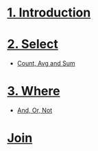 # [1. Introduction](https://github.com/yangshiteng/StatQuest-Study-Notes/blob/main/SQL/Introduction.md)
# [2. Select](https://github.com/yangshiteng/StatQuest-Study-Notes/blob/main/SQL/select.md)
  * [Count, Avg and Sum](https://github.com/yangshiteng/StatQuest-Study-Notes/blob/main/SQL/Count%2C%20Avg%20and%20Sum.md)
# [3. Where](https://github.com/yangshiteng/StatQuest-Study-Notes/blob/main/SQL/where.md)
  * [And, Or, Not]()
# [Join](https://github.com/yangshiteng/StatQuest-Study-Notes/blob/main/Notes/SQL_join.md)

